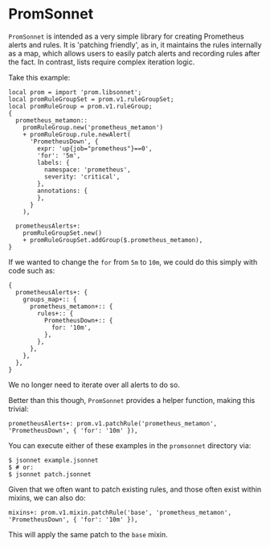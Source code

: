 # PromSonnet

`PromSonnet` is intended as a very simple library for creating Prometheus
alerts and rules. It is 'patching friendly', as in, it maintains the
rules internally as a map, which allows users to easily patch alerts and
recording rules after the fact. In contrast, lists require complex
iteration logic.

Take this example:

```
local prom = import 'prom.libsonnet';
local promRuleGroupSet = prom.v1.ruleGroupSet;
local promRuleGroup = prom.v1.ruleGroup;
{
  prometheus_metamon::
    promRuleGroup.new('prometheus_metamon')
    + promRuleGroup.rule.newAlert(
      'PrometheusDown', {
        expr: 'up{job="prometheus"}==0',
        'for': '5m',
        labels: {
          namespace: 'prometheus',
          severity: 'critical',
        },
        annotations: {
        },
      }
    ),

  prometheusAlerts+:
    promRuleGroupSet.new()
    + promRuleGroupSet.addGroup($.prometheus_metamon),
}
```

If we wanted to change the `for` from `5m` to `10m`, we could do this
simply with code such as:

```
{
  prometheusAlerts+: {
    groups_map+:: {
      prometheus_metamon+:: {
        rules+:: {
          PrometheusDown+:: {
            for: '10m',
          },
        },
      },
    },
  },
}
```

We no longer need to iterate over all alerts to do so.

Better than this though, `PromSonnet` provides a helper function, making
this trivial:
```
prometheusAlerts+: prom.v1.patchRule('prometheus_metamon', 'PrometheusDown', { 'for': '10m' }),
```

You can execute either of these examples in the `promsonnet` directory
via:
```
$ jsonnet example.jsonnet
$ # or:
$ jsonnet patch.jsonnet
```

Given that we often want to patch existing rules, and those often exist within mixins,
we can also do:
```
mixins+: prom.v1.mixin.patchRule('base', 'prometheus_metamon', 'PrometheusDown', { 'for': '10m' }),
```
This will apply the same patch to the `base` mixin.
